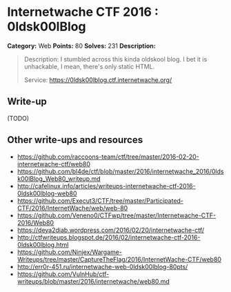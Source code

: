 # Internetwache CTF 2016 : 0ldsk00lBlog

**Category:** Web
**Points:** 80
**Solves:** 231
**Description:**

> Description: I stumbled across this kinda oldskool blog. I bet it is unhackable, I mean, there's only static HTML.
> 
> 
> Service: <https://0ldsk00lblog.ctf.internetwache.org/>


## Write-up

(TODO)

## Other write-ups and resources

* <https://github.com/raccoons-team/ctf/tree/master/2016-02-20-internetwache-ctf/web80>
* <https://github.com/bl4de/ctf/blob/master/2016/internetwache_2016/0ldsk00lBlog_Web80_writeup.md>
* <http://cafelinux.info/articles/writeups-internetwache-ctf-2016-0ldsk00lblog-web80>
* <https://github.com/Execut3/CTF/tree/master/Participated-CTF/2016/InternetWache/web/web-80>
* <https://github.com/Veneno0/CTFwp/tree/master/Internetwache-CTF-2016/Web80>
* <https://deya2diab.wordpress.com/2016/02/20/internetwache-ctf/>
* <http://ctfwriteups.blogspot.de/2016/02/internetwache-ctf-2016-0ldsk00lblog.html>
* <https://github.com/Ninjex/Wargame-Writeups/tree/master/CaptureTheFlag/2016/InternetWache-CTF/web80>
* <http://err0r-451.ru/internetwache-web-0ldsk00lblog-80pts/>
* <https://github.com/VulnHub/ctf-writeups/blob/master/2016/internetwache/web80.md>
